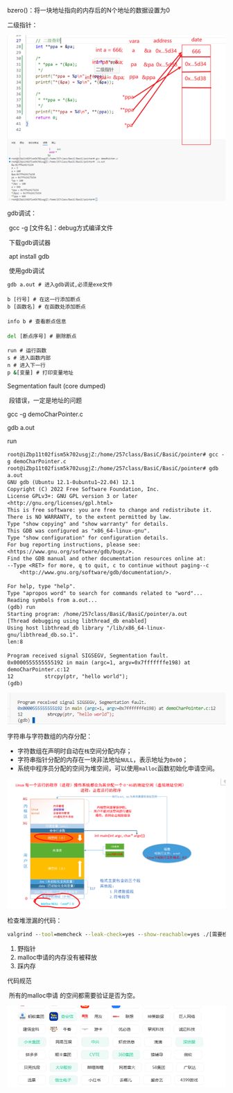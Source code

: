 bzero()：将一块地址指向的内存后的N个地址的数据设置为0

二级指针：

![image-20240125094618917](./assets/image-20240125094618917.png)

gdb调试：

​	gcc -g [文件名]：debug方式编译文件

​	下载gdb调试器

​		apt install gdb

​	使用gdb调试

```cmd
gdb a.out # 进入gdb调试,必须是exe文件

b [行号] # 在这一行添加断点
b [函数名] # 在函数处添加断点

info b # 查看断点信息

del [断点序号] # 删除断点

run # 运行函数
s # 进入函数内部
n # 进入下一行
p &[变量] # 打印变量地址
```





Segmentation fault (core dumped)

​	段错误，一定是地址的问题

gcc -g demoCharPointer.c

gdb a.out

run

```Cmd
root@iZbp11t02fism5k702usgjZ:/home/257class/BasiC/BasiC/pointer# gcc -g demoCharPointer.c
root@iZbp11t02fism5k702usgjZ:/home/257class/BasiC/BasiC/pointer# gdb a.out
GNU gdb (Ubuntu 12.1-0ubuntu1~22.04) 12.1
Copyright (C) 2022 Free Software Foundation, Inc.
License GPLv3+: GNU GPL version 3 or later <http://gnu.org/licenses/gpl.html>
This is free software: you are free to change and redistribute it.
There is NO WARRANTY, to the extent permitted by law.
Type "show copying" and "show warranty" for details.
This GDB was configured as "x86_64-linux-gnu".
Type "show configuration" for configuration details.
For bug reporting instructions, please see:
<https://www.gnu.org/software/gdb/bugs/>.
Find the GDB manual and other documentation resources online at:
--Type <RET> for more, q to quit, c to continue without paging--c
    <http://www.gnu.org/software/gdb/documentation/>.

For help, type "help".
Type "apropos word" to search for commands related to "word"...
Reading symbols from a.out...
(gdb) run
Starting program: /home/257class/BasiC/BasiC/pointer/a.out 
[Thread debugging using libthread_db enabled]
Using host libthread_db library "/lib/x86_64-linux-gnu/libthread_db.so.1".
len:8

Program received signal SIGSEGV, Segmentation fault.
0x0000555555555192 in main (argc=1, argv=0x7fffffffe198) at demoCharPointer.c:12
12          strcpy(ptr, "hello world");
(gdb) 
```

![image-20240125143023872](./assets/image-20240125143023872.png)





字符串与字符数组的内存分配：

- 字符数组在声明时自动在`栈`空间分配内存；
- 字符串指针分配的内存在一块非法地址`NULL`，表示地址为`0x00`；
- 系统中程序员分配的空间为堆空间，可以使用`malloc`函数初始化申请空间。

![pic](./assets/pic.jpg)

检查堆泄漏的代码：

```cmd
valgrind --tool=memcheck --leak-check=yes --show-reachable=yes ./[需要检查的.exe文件]
```

1. 野指针
2. malloc申请的内存没有被释放
3. 踩内存





代码规范

​	所有的malloc申请 的空间都需要验证是否为空。







![image-20240125175010200](./assets/image-20240125175010200.png)













